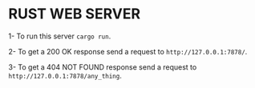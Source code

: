 # RUST WEB SERVER

1- To run this server `cargo run`.

2- To get a 200 OK response send a request to `http://127.0.0.1:7878/`.

3- To get a 404 NOT FOUND response send a request to `http://127.0.0.1:7878/any_thing`.
